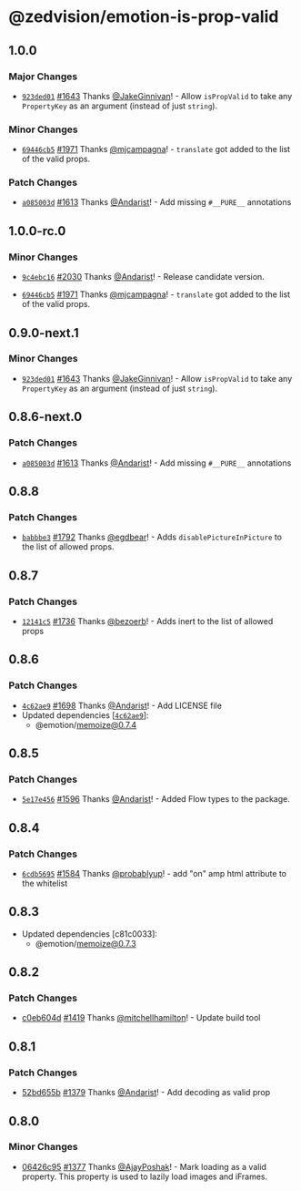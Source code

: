 # @zedvision/emotion-is-prop-valid

## 1.0.0

### Major Changes

- [`923ded01`](https://github.com/@zedvision/emotion-js/emotion/commit/923ded01e2399a242206d590f6646f13aba110e4) [#1643](https://github.com/@zedvision/emotion-js/emotion/pull/1643) Thanks [@JakeGinnivan](https://github.com/JakeGinnivan)! - Allow `isPropValid` to take any `PropertyKey` as an argument (instead of just `string`).

### Minor Changes

- [`69446cb5`](https://github.com/@zedvision/emotion-js/emotion/commit/69446cb5bfb644beb877a1edb00ee46c014636d5) [#1971](https://github.com/@zedvision/emotion-js/emotion/pull/1971) Thanks [@mjcampagna](https://github.com/mjcampagna)! - `translate` got added to the list of the valid props.

### Patch Changes

- [`a085003d`](https://github.com/@zedvision/emotion-js/emotion/commit/a085003d4c8ca284c116668d7217fb747802ed85) [#1613](https://github.com/@zedvision/emotion-js/emotion/pull/1613) Thanks [@Andarist](https://github.com/Andarist)! - Add missing `#__PURE__` annotations

## 1.0.0-rc.0

### Minor Changes

- [`9c4ebc16`](https://github.com/@zedvision/emotion-js/emotion/commit/9c4ebc160471097c5d04fb92dba3ed0df870bb63) [#2030](https://github.com/@zedvision/emotion-js/emotion/pull/2030) Thanks [@Andarist](https://github.com/Andarist)! - Release candidate version.

* [`69446cb5`](https://github.com/@zedvision/emotion-js/emotion/commit/69446cb5bfb644beb877a1edb00ee46c014636d5) [#1971](https://github.com/@zedvision/emotion-js/emotion/pull/1971) Thanks [@mjcampagna](https://github.com/mjcampagna)! - `translate` got added to the list of the valid props.

## 0.9.0-next.1

### Minor Changes

- [`923ded01`](https://github.com/@zedvision/emotion-js/emotion/commit/923ded01e2399a242206d590f6646f13aba110e4) [#1643](https://github.com/@zedvision/emotion-js/emotion/pull/1643) Thanks [@JakeGinnivan](https://github.com/JakeGinnivan)! - Allow `isPropValid` to take any `PropertyKey` as an argument (instead of just `string`).

## 0.8.6-next.0

### Patch Changes

- [`a085003d`](https://github.com/@zedvision/emotion-js/emotion/commit/a085003d4c8ca284c116668d7217fb747802ed85) [#1613](https://github.com/@zedvision/emotion-js/emotion/pull/1613) Thanks [@Andarist](https://github.com/Andarist)! - Add missing `#__PURE__` annotations

## 0.8.8

### Patch Changes

- [`babbbe3`](https://github.com/@zedvision/emotion-js/emotion/commit/babbbe36844f26f6d7041f1d3aeb47d5dfb08d8a) [#1792](https://github.com/@zedvision/emotion-js/emotion/pull/1792) Thanks [@egdbear](https://github.com/egdbear)! - Adds `disablePictureInPicture` to the list of allowed props.

## 0.8.7

### Patch Changes

- [`12141c5`](https://github.com/@zedvision/emotion-js/emotion/commit/12141c54318c0738b60bf755e033cf6e12238a02) [#1736](https://github.com/@zedvision/emotion-js/emotion/pull/1736) Thanks [@bezoerb](https://github.com/bezoerb)! - Adds inert to the list of allowed props

## 0.8.6

### Patch Changes

- [`4c62ae9`](https://github.com/@zedvision/emotion-js/emotion/commit/4c62ae9447959d438928e1a26f76f1487983c968) [#1698](https://github.com/@zedvision/emotion-js/emotion/pull/1698) Thanks [@Andarist](https://github.com/Andarist)! - Add LICENSE file
- Updated dependencies [[`4c62ae9`](https://github.com/@zedvision/emotion-js/emotion/commit/4c62ae9447959d438928e1a26f76f1487983c968)]:
  - @emotion/memoize@0.7.4

## 0.8.5

### Patch Changes

- [`5e17e456`](https://github.com/@zedvision/emotion-js/emotion/commit/5e17e456a66857bb3a3a5b39c9cd8f8dd89301e5) [#1596](https://github.com/@zedvision/emotion-js/emotion/pull/1596) Thanks [@Andarist](https://github.com/Andarist)! - Added Flow types to the package.

## 0.8.4

### Patch Changes

- [`6cdb5695`](https://github.com/@zedvision/emotion-js/emotion/commit/6cdb56959bc4b64d7178604f1eb64a058c2e58c2) [#1584](https://github.com/@zedvision/emotion-js/emotion/pull/1584) Thanks [@probablyup](https://github.com/probablyup)! - add "on" amp html attribute to the whitelist

## 0.8.3

- Updated dependencies [c81c0033]:
  - @emotion/memoize@0.7.3

## 0.8.2

### Patch Changes

- [c0eb604d](https://github.com/@zedvision/emotion-js/emotion/commit/c0eb604d) [#1419](https://github.com/@zedvision/emotion-js/emotion/pull/1419) Thanks [@mitchellhamilton](https://github.com/mitchellhamilton)! - Update build tool

## 0.8.1

### Patch Changes

- [52bd655b](https://github.com/@zedvision/emotion-js/emotion/commit/52bd655b) [#1379](https://github.com/@zedvision/emotion-js/emotion/pull/1379) Thanks [@Andarist](https://github.com/Andarist)! - Add decoding as valid prop

## 0.8.0

### Minor Changes

- [06426c95](https://github.com/@zedvision/emotion-js/emotion/commit/06426c95) [#1377](https://github.com/@zedvision/emotion-js/emotion/pull/1377) Thanks [@AjayPoshak](https://github.com/AjayPoshak)! - Mark loading as a valid property. This property is used to lazily load images and iFrames.
